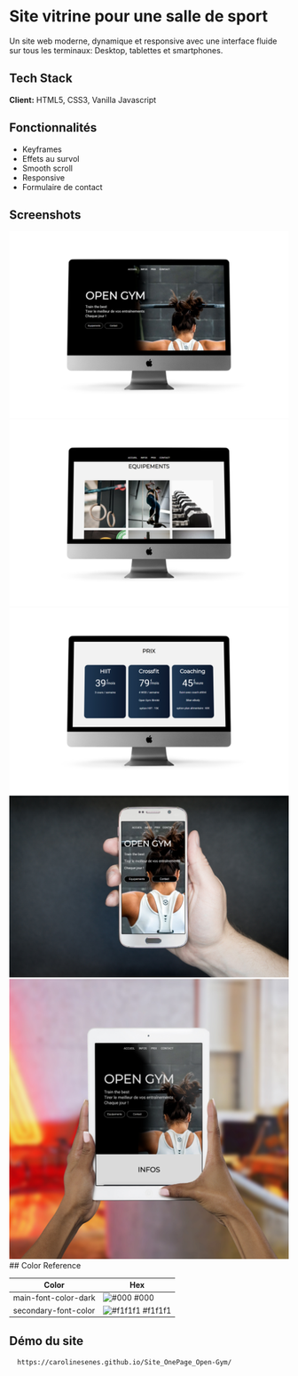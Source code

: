 
# Site vitrine pour une salle de sport

Un site web moderne, dynamique et responsive avec une interface fluide sur tous les terminaux: Desktop, tablettes et smartphones.

## Tech Stack

**Client:** HTML5, CSS3, Vanilla Javascript

  
## Fonctionnalités

- Keyframes
- Effets au survol
- Smooth scroll
- Responsive
- Formulaire de contact

  
## Screenshots

![desktop](https://github.com/CarolineSenes/Site_OnePage_Open-Gym/blob/master/img/readme/desktop-01.png)
![desktop](https://github.com/CarolineSenes/Site_OnePage_Open-Gym/blob/master/img/readme/desktop-02.png)
![desktop](https://github.com/CarolineSenes/Site_OnePage_Open-Gym/blob/master/img/readme/desktop-03.png)
![mobile](https://github.com/CarolineSenes/Site_OnePage_Open-Gym/blob/master/img/readme/mobile.png)
![tablet](https://github.com/CarolineSenes/Site_OnePage_Open-Gym/blob/master/img/readme/tablet.png)## Color Reference

| Color             | Hex                                                                |
| ----------------- | ------------------------------------------------------------------ |
| main-font-color-dark | ![#000](https://via.placeholder.com/10/000?text=+) #000 |
| secondary-font-color | ![#f1f1f1](https://via.placeholder.com/10/f1f1f1?text=+) #f1f1f1 |



## Démo du site


```bash
  https://carolinesenes.github.io/Site_OnePage_Open-Gym/
```



  

